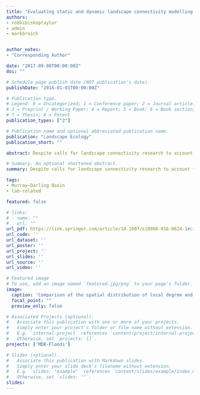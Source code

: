 ```yaml
---
title: "Evaluating static and dynamic landscape connectivity modelling using a 25-year remote sensing time series"
authors:
- robbibishoptaylor
- admin
- markbroich


author_notes:
- "Corresponding Author"

date: "2017-09-08T00:00:00Z"
doi: ""

# Schedule page publish date (NOT publication's date).
publishDate: "2016-01-01T00:00:00Z"

# Publication type.
# Legend: 0 = Uncategorized; 1 = Conference paper; 2 = Journal article;
# 3 = Preprint / Working Paper; 4 = Report; 5 = Book; 6 = Book section;
# 7 = Thesis; 8 = Patent
publication_types: ["2"]

# Publication name and optional abbreviated publication name.
publication: "Landscape Ecology"
publication_short: ""

abstract: Despite calls for landscape connectivity research to account for spatiotemporal dynamics, studies have overwhelmingly evaluated the importance of habitats for connectivity at single or limited moments in time. Remote sensing time series represent a promising resource for studying connectivity within dynamic ecosystems. However, there is a critical need to assess how static and dynamic landscape connectivity modelling approaches compare for prioritising habitats for conservation within dynamic environments. To assess whether static landscape connectivity analyses can identify similar important areas for connectivity as analyses based on dynamic remotely sensed time series data. We compared degree and betweenness centrality graph theory metric distributions from four static scenarios against equivalent results from a dynamic 25-year remotely sensed surface-water time series. Metrics were compared at multiple spatial aggregation scales across south-eastern Australia’s 1 million km2 semi-arid Murray–Darling Basin and three sub-regions with varying levels of hydroclimatic variability and development. We revealed large differences between static and dynamic connectivity metric distributions that varied by static scenario, region, spatial scale and hydroclimatic conditions. Static and dynamic metrics showed particularly low overlap within unregulated and spatiotemporally variable regions, although similarities increased at coarse aggregation scales. In regions that exhibit high spatiotemporal variability, static connectivity modelling approaches are unlikely to serve as effective surrogates for more data intensive approaches based on dynamic, remotely sensed data. Although this limitation may be moderated by spatially aggregating static connectivity outputs, our results highlight the value of remotely sensed time series for assessing connectivity in dynamic landscapes.

# Summary. An optional shortened abstract.
summary: Despite calls for landscape connectivity research to account for spatiotemporal dynamics, studies have overwhelmingly evaluated the importance of habitats for connectivity at single or limited moments in time. Remote sensing time series represent a promising resource for studying connectivity within dynamic ecosystems. However, there is a critical need to assess how static and dynamic landscape connectivity modelling approaches compare for prioritising habitats for conservation within dynamic environments.

tags:
- Murray–Darling Basin
- lab-related

featured: false

# links:
# - name: ""
#   url: ""
url_pdf: https://link.springer.com/article/10.1007/s10980-018-0624-1#citeas
url_code: ''
url_dataset: ''
url_poster: ''
url_project: ''
url_slides: ''
url_source: ''
url_video: ''

# Featured image
# To use, add an image named `featured.jpg/png` to your page's folder. 
image:
  caption: 'Comparison of the spatial distribution of local degree and betweenness centrality metrics between the (a) static topographic scenario and (b) the driest, median and wettest seasonal time steps across the entire MDB. Red (dark) colours indicate areas ranked highly for degree and betweenness centrality connectivity. Results are shown for a 15,000 m cell size aggregation.'
  focal_point: ""
  preview_only: false

# Associated Projects (optional).
#   Associate this publication with one or more of your projects.
#   Simply enter your project's folder or file name without extension.
#   E.g. `internal-project` references `content/project/internal-project/index.md`.
#   Otherwise, set `projects: []`.
projects: ['MDB-Floods']

# Slides (optional).
#   Associate this publication with Markdown slides.
#   Simply enter your slide deck's filename without extension.
#   E.g. `slides: "example"` references `content/slides/example/index.md`.
#   Otherwise, set `slides: ""`.
slides:
---
```

